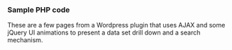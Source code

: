 ### Sample PHP code

These are a few pages from a Wordpress plugin that uses AJAX and some jQuery UI animations to present a data set drill down and a search mechanism.
